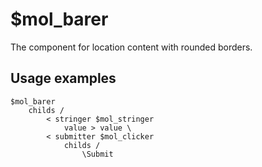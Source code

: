 # $mol_barer

The component for location content with rounded borders.

## Usage examples
```
$mol_barer
	childs /
		< stringer $mol_stringer
			value > value \
		< submitter $mol_clicker
			childs /
				\Submit
```
